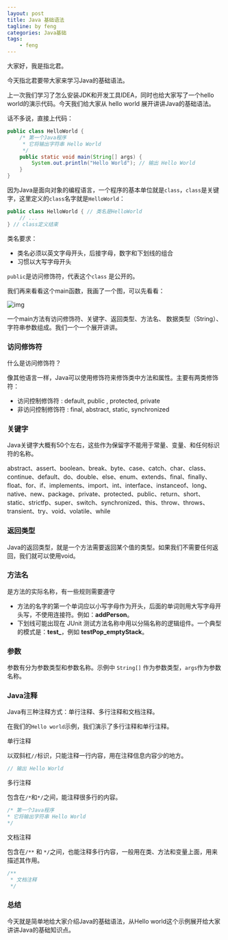 ```yaml
---
layout: post
title: Java 基础语法
tagline: by feng
categories: Java基础
tags: 
    - feng
---
```


大家好，我是指北君。

今天指北君要带大家来学习Java的基础语法。
<!--more-->

上一次我们学习了怎么安装JDK和开发工具IDEA，同时也给大家写了一个hello world的演示代码。今天我们给大家从 hello world 展开讲讲Java的基础语法。

话不多说，直接上代码：

```java
public class HelloWorld {
    /* 第一个Java程序
     * 它将输出字符串 Hello World
     */
    public static void main(String[] args) {
        System.out.println("Hello World"); // 输出 Hello World
    }
}
```

因为Java是面向对象的编程语言，一个程序的基本单位就是`class`，`class`是关键字，这里定义的`class`名字就是`HelloWorld`：

```java
public class HelloWorld { // 类名是HelloWorld
    // ...
} // class定义结束
```

类名要求：

- 类名必须以英文字母开头，后接字母，数字和下划线的组合
- 习惯以大写字母开头

`public`是访问修饰符，代表这个`class` 是公开的。

我们再来看看这个main函数，我画了一个图，可以先看看：

![img](http://www.javanorth.cn/assets/images/2021/feng/java-basic1.jpeg)

一个main方法有访问修饰符、关键字、返回类型、方法名、 数据类型（String）、字符串参数组成。我们一个一个展开讲讲。

### 访问修饰符

什么是访问修饰符？

像其他语言一样，Java可以使用修饰符来修饰类中方法和属性。主要有两类修饰符：

- 访问控制修饰符 : default, public , protected, private
- 非访问控制修饰符 : final, abstract, static, synchronized

### 关键字

Java关键字大概有50个左右，这些作为保留字不能用于常量、变量、和任何标识符的名称。

abstract、assert、boolean、break、byte、case、catch、char、class、continue、default、do、double、else、enum、extends、final、finally、float、for、if、implements、import、int、interface、instanceof、long、native、new、package、private、protected、public、return、short、static、strictfp、super、switch、synchronized、this、throw、throws、transient、try、void、volatile、while


### 返回类型

Java的返回类型，就是一个方法需要返回某个值的类型。如果我们不需要任何返回，我们就可以使用void。

### 方法名

是方法的实际名称，有一些规则需要遵守

- 方法的名字的第一个单词应以小写字母作为开头，后面的单词则用大写字母开头写，不使用连接符。例如：**addPerson**。
- 下划线可能出现在 JUnit 测试方法名称中用以分隔名称的逻辑组件。一个典型的模式是：**test<MethodUnderTest>_<state>**，例如 **testPop_emptyStack**。

### 参数

参数有分为参数类型和参数名称。示例中 `String[]` 作为参数类型，`args`作为参数名称。

### Java注释

Java有三种注释方式：单行注释、多行注释和文档注释。

在我们的`Hello world`示例，我们演示了多行注释和单行注释。

单行注释

以双斜杠`//`标识，只能注释一行内容，用在注释信息内容少的地方。

```java
// 输出 Hello World
```

多行注释

包含在`/*`和`*/`之间，能注释很多行的内容。

```java
/* 第一个Java程序
* 它将输出字符串 Hello World
*/
```

文档注释

包含在`/**` 和 `*/`之间，也能注释多行内容，一般用在类、方法和变量上面，用来描述其作用。

```java
/**
 * 文档注释
 */
```


### 总结

今天就是简单地给大家介绍Java的基础语法，从Hello world这个示例展开给大家讲讲Java的基础知识点。
